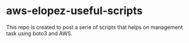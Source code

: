 # aws-elopez-useful-scripts

This repo is created to post a serie of scripts that helps on management task using boto3 and AWS.
